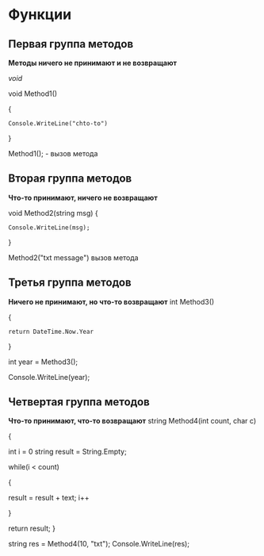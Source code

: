 # Функции
## Первая группа методов 
**Методы ничего не принимают и не возвращают**

*void*

void Method1()

{

    Console.WriteLine("chto-to")
}

Method1(); - вызов метода
## Вторая группа методов
**Что-то принимают, ничего не возвращают**

void Method2(string msg)
{
    
    Console.WriteLine(msg);
}

Method2("txt message") вызов метода 
## Третья группа методов
**Ничего не принимают, но что-то возвращают**
int Method3()

{
    
    return DateTime.Now.Year

}

int year = Method3();

Console.WriteLine(year);
## Четвертая группа методов
**Что-то принимают, что-то возвращают**
string Method4(int count, char c)

{

int i = 0
string result = String.Empty;

while(i < count)

{

result = result + text;
i++

}

return result;
}

string res = Method4(10, "txt");
Console.WriteLine(res);